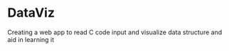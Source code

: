 # DataViz
Creating a web app to read C code input and visualize data structure and aid in learning it 
